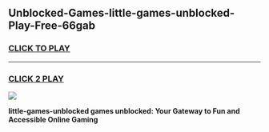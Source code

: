 
## Unblocked-Games-little-games-unblocked-Play-Free-66gab
<h3>
<a href="https://premium76.site?title=little-games-unblocked&ref=18A1">CLICK TO PLAY</a></h3>
<hr>

<h3>
<a href="https://premium76.site?title=little-games-unblocked&ref=18A1">CLICK 2 PLAY</a>
  
</h3>

<a href="https://premium76.site?title=little-games-unblocked&ref=18A1"><img src="https://clearcache.store/games.png"></a>


**little-games-unblocked games unblocked: Your Gateway to Fun and Accessible Online Gaming**

